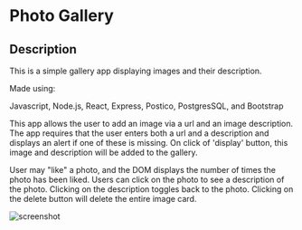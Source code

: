 # Photo Gallery

## Description

This is a simple gallery app displaying images and their description.

Made using:

Javascript,
Node.js,
React,
Express,
Postico,
PostgresSQL,
and Bootstrap

This app allows the user to add an image via a url and an image description. The app requires that the user enters both a url and a description and displays an alert if one of these is missing. On click of 'display' button, this image and description will be added to the gallery.

User may "like" a photo, and the DOM displays the number of times the photo has been liked. Users can click on the photo to see a description of the photo. Clicking on the description toggles back to the photo. Clicking on the delete button will delete the entire image card.


![screenshot](./screenshots/gallery-app.png "Hello")

